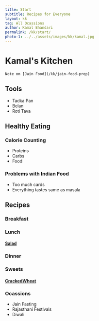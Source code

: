 ```yaml
---
title: Start
subtitle: Recipes for Everyone
layout: kk
tag: All Ocassions
author: Kamal Bhandari
permalink: /kk/start/
photo-1: ../../assets/images/kk/kamal.jpg
---
```


# Kamal's Kitchen

`
Note on [Jain Food](/kk/jain-food-prep)
`

## Tools
- Tadka Pan
- Belan
- Roti Tava

## Healthy Eating
### Calorie Counting
- Proteins
- Carbs
- Food
### Problems with Indian Food
- Too much cards
- Everything tastes same as masala

## Recipes
### Breakfast
### Lunch
#### [Salad](/kk/salad)

### Dinner

### Sweets
#### [CrackedWheat](/kk/lapsi)
### Ocassions
- Jain Fasting
- Rajasthani Festivals
- Diwali

